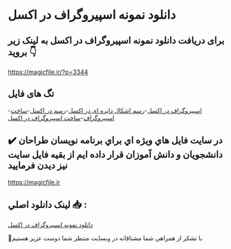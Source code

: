 # دانلود نمونه اسپیروگراف در اکسل

## برای دریافت دانلود نمونه اسپیروگراف در اکسل به لینک زیر بروید 👇

https://magicfile.ir/?p=3344

## تگ های فایل

-[اسپیروگراف در اکسل](https://magicfile.ir/product/%d9%86%d9%85%d9%88%d9%86%d9%87-%d8%a7%d8%b3%d9%be%db%8c%d8%b1%d9%88%da%af%d8%b1%d8%a7%d9%81-%d8%af%d8%b1-%d8%a7%da%a9%d8%b3%d9%84/)-[رسم اشکال دایره ای در اکسل](https://magicfile.ir/product/%d9%86%d9%85%d9%88%d9%86%d9%87-%d8%a7%d8%b3%d9%be%db%8c%d8%b1%d9%88%da%af%d8%b1%d8%a7%d9%81-%d8%af%d8%b1-%d8%a7%da%a9%d8%b3%d9%84/)-[رسم در اکسل](https://magicfile.ir/product/%d9%86%d9%85%d9%88%d9%86%d9%87-%d8%a7%d8%b3%d9%be%db%8c%d8%b1%d9%88%da%af%d8%b1%d8%a7%d9%81-%d8%af%d8%b1-%d8%a7%da%a9%d8%b3%d9%84/)-[ساخت اسپیروگراف](https://magicfile.ir/product/%d9%86%d9%85%d9%88%d9%86%d9%87-%d8%a7%d8%b3%d9%be%db%8c%d8%b1%d9%88%da%af%d8%b1%d8%a7%d9%81-%d8%af%d8%b1-%d8%a7%da%a9%d8%b3%d9%84/)-[ساخت اسپیروگراف در اکسل](https://magicfile.ir/product/%d9%86%d9%85%d9%88%d9%86%d9%87-%d8%a7%d8%b3%d9%be%db%8c%d8%b1%d9%88%da%af%d8%b1%d8%a7%d9%81-%d8%af%d8%b1-%d8%a7%da%a9%d8%b3%d9%84/)

## ✔️ در سايت فايل هاي ويژه اي براي برنامه نويسان طراحان دانشجويان و دانش آموزان قرار داده ايم از بقيه فايل سايت نيز ديدن فرماييد

https://magicfile.ir


## لينک دانلود اصلي 📥 :

[دانلود نمونه اسپیروگراف در اکسل](https://magicfile.ir/product/%d9%86%d9%85%d9%88%d9%86%d9%87-%d8%a7%d8%b3%d9%be%db%8c%d8%b1%d9%88%da%af%d8%b1%d8%a7%d9%81-%d8%af%d8%b1-%d8%a7%da%a9%d8%b3%d9%84/) 


🙏با تشکر از همراهي شما مشتاقانه در وبسایت منتظر شما دوست عزیز هستیم

